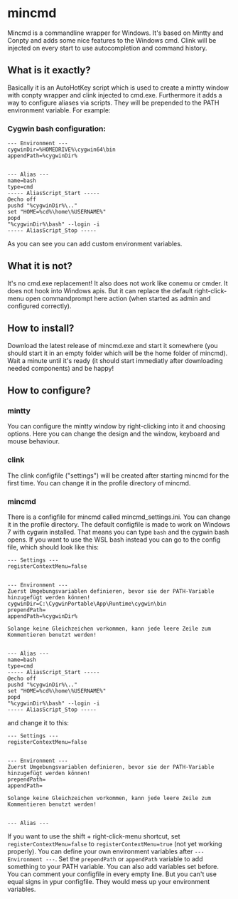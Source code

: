 # mincmd
Mincmd is a commandline wrapper for Windows. It's based on Mintty and Conpty and adds some nice features to the Windows cmd. Clink will be injected on every start to use autocompletion and command history.

## What is it exactly?
Basically it is an AutoHotKey script which is used to create a mintty window with conpty wrapper and clink injected to cmd.exe. Furthermore it adds a way to configure aliases via scripts. They will be prepended to the PATH environment variable. For example:

### Cygwin bash configuration:
```
--- Environment ---
cygwinDir=%HOMEDRIVE%\cygwin64\bin
appendPath=%cygwinDir%


--- Alias ---
name=bash
type=cmd
----- AliasScript_Start -----
@echo off
pushd "%cygwinDir%\.."
set "HOME=%cd%\home\%USERNAME%"
popd
"%cygwinDir%\bash" --login -i
----- AliasScript_Stop -----
```

As you can see you can add custom environment variables.

## What it is not?
It's no cmd.exe replacement! It also does not work like conemu or cmder. It does not hook into Windows apis. But it can replace the default right-click-menu open commandprompt here action (when started as admin and configured correctly).

## How to install?
Download the latest release of mincmd.exe and start it somewhere (you should start it in an empty folder which will be the home folder of mincmd). Wait a minute until it's ready (it should start immediatly after downloading needed components) and be happy!

## How to configure?
### mintty
You can configure the mintty window by right-clicking into it and choosing options. Here you can change the design and the window, keyboard and mouse behaviour.

### clink
The clink configfile ("settings") will be created after starting mincmd for the first time. You can change it in the profile directory of mincmd.

### mincmd
There is a configfile for mincmd called mincmd_settings.ini. You can change it in the profile directory. The default configfile is made to work on Windows 7 with cygwin installed. That means you can type `bash` and the cygwin bash opens. If you want to use the WSL bash instead you can go to the config file, which should look like this:
```
--- Settings ---
registerContextMenu=false


--- Environment ---
Zuerst Umgebungsvariablen definieren, bevor sie der PATH-Variable hinzugefügt werden können!
cygwinDir=C:\CygwinPortable\App\Runtime\cygwin\bin
prependPath=
appendPath=%cygwinDir%

Solange keine Gleichzeichen vorkommen, kann jede leere Zeile zum Kommentieren benutzt werden!


--- Alias ---
name=bash
type=cmd
----- AliasScript_Start -----
@echo off
pushd "%cygwinDir%\.."
set "HOME=%cd%\home\%USERNAME%"
popd
"%cygwinDir%\bash" --login -i
----- AliasScript_Stop -----
```
 and change it to this:
 ```
 --- Settings ---
registerContextMenu=false


--- Environment ---
Zuerst Umgebungsvariablen definieren, bevor sie der PATH-Variable hinzugefügt werden können!
prependPath=
appendPath=

Solange keine Gleichzeichen vorkommen, kann jede leere Zeile zum Kommentieren benutzt werden!


--- Alias ---
 ```
 
 If you want to use the shift + right-click-menu shortcut, set `registerContextMenu=false` to `registerContextMenu=true` (not yet working properly).
 You can define your own environment variables after `--- Environment ---`.
 Set the `prependPath` or `appendPath` variable to add something to your PATH variable. You can also add variables set before.
 You can comment your configfile in every empty line. But you can't use equal signs in ypur configfile. They would mess up your environment variables.
